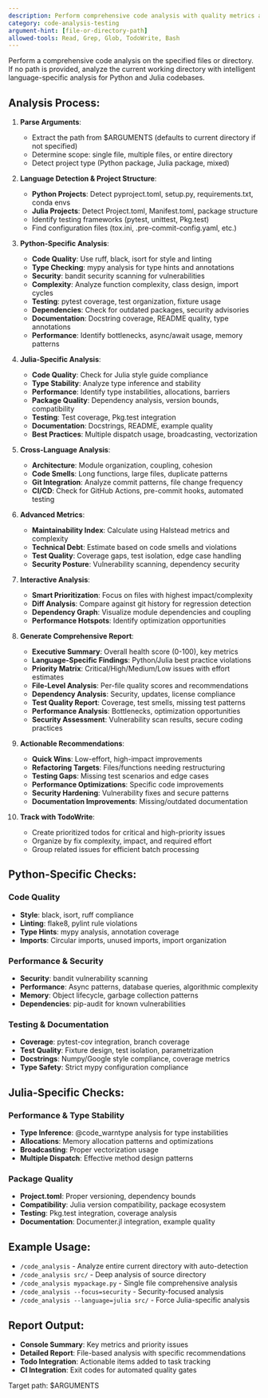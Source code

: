 ```yaml
---
description: Perform comprehensive code analysis with quality metrics and recommendations for Python and Julia codebases
category: code-analysis-testing
argument-hint: [file-or-directory-path]
allowed-tools: Read, Grep, Glob, TodoWrite, Bash
---
```


Perform a comprehensive code analysis on the specified files or directory. If no path is provided, analyze the current working directory with intelligent language-specific analysis for Python and Julia codebases.

## Analysis Process:

1. **Parse Arguments**:
   - Extract the path from $ARGUMENTS (defaults to current directory if not specified)
   - Determine scope: single file, multiple files, or entire directory
   - Detect project type (Python package, Julia package, mixed)

2. **Language Detection & Project Structure**:
   - **Python Projects**: Detect pyproject.toml, setup.py, requirements.txt, conda envs
   - **Julia Projects**: Detect Project.toml, Manifest.toml, package structure
   - Identify testing frameworks (pytest, unittest, Pkg.test)
   - Find configuration files (tox.ini, .pre-commit-config.yaml, etc.)

3. **Python-Specific Analysis**:
   - **Code Quality**: Use ruff, black, isort for style and linting
   - **Type Checking**: mypy analysis for type hints and annotations  
   - **Security**: bandit security scanning for vulnerabilities
   - **Complexity**: Analyze function complexity, class design, import cycles
   - **Testing**: pytest coverage, test organization, fixture usage
   - **Dependencies**: Check for outdated packages, security advisories
   - **Documentation**: Docstring coverage, README quality, type annotations
   - **Performance**: Identify bottlenecks, async/await usage, memory patterns

4. **Julia-Specific Analysis**:
   - **Code Quality**: Check for Julia style guide compliance
   - **Type Stability**: Analyze type inference and stability
   - **Performance**: Identify type instabilities, allocations, barriers
   - **Package Quality**: Dependency analysis, version bounds, compatibility
   - **Testing**: Test coverage, Pkg.test integration
   - **Documentation**: Docstrings, README, example quality
   - **Best Practices**: Multiple dispatch usage, broadcasting, vectorization

5. **Cross-Language Analysis**:
   - **Architecture**: Module organization, coupling, cohesion
   - **Code Smells**: Long functions, large files, duplicate patterns
   - **Git Integration**: Analyze commit patterns, file change frequency
   - **CI/CD**: Check for GitHub Actions, pre-commit hooks, automated testing

6. **Advanced Metrics**:
   - **Maintainability Index**: Calculate using Halstead metrics and complexity
   - **Technical Debt**: Estimate based on code smells and violations
   - **Test Quality**: Coverage gaps, test isolation, edge case handling
   - **Security Posture**: Vulnerability scanning, dependency security

7. **Interactive Analysis**:
   - **Smart Prioritization**: Focus on files with highest impact/complexity
   - **Diff Analysis**: Compare against git history for regression detection  
   - **Dependency Graph**: Visualize module dependencies and coupling
   - **Performance Hotspots**: Identify optimization opportunities

8. **Generate Comprehensive Report**:
   - **Executive Summary**: Overall health score (0-100), key metrics
   - **Language-Specific Findings**: Python/Julia best practice violations
   - **Priority Matrix**: Critical/High/Medium/Low issues with effort estimates
   - **File-Level Analysis**: Per-file quality scores and recommendations
   - **Dependency Analysis**: Security, updates, license compliance
   - **Test Quality Report**: Coverage, test smells, missing test patterns
   - **Performance Analysis**: Bottlenecks, optimization opportunities
   - **Security Assessment**: Vulnerability scan results, secure coding practices

9. **Actionable Recommendations**:
   - **Quick Wins**: Low-effort, high-impact improvements
   - **Refactoring Targets**: Files/functions needing restructuring  
   - **Testing Gaps**: Missing test scenarios and edge cases
   - **Performance Optimizations**: Specific code improvements
   - **Security Hardening**: Vulnerability fixes and secure patterns
   - **Documentation Improvements**: Missing/outdated documentation

10. **Track with TodoWrite**:
    - Create prioritized todos for critical and high-priority issues
    - Organize by fix complexity, impact, and required effort
    - Group related issues for efficient batch processing

## Python-Specific Checks:

### Code Quality
- **Style**: black, isort, ruff compliance
- **Linting**: flake8, pylint rule violations  
- **Type Hints**: mypy analysis, annotation coverage
- **Imports**: Circular imports, unused imports, import organization

### Performance & Security
- **Security**: bandit vulnerability scanning
- **Performance**: Async patterns, database queries, algorithmic complexity
- **Memory**: Object lifecycle, garbage collection patterns
- **Dependencies**: pip-audit for known vulnerabilities

### Testing & Documentation
- **Coverage**: pytest-cov integration, branch coverage
- **Test Quality**: Fixture design, test isolation, parametrization
- **Docstrings**: Numpy/Google style compliance, coverage metrics
- **Type Safety**: Strict mypy configuration compliance

## Julia-Specific Checks:

### Performance & Type Stability
- **Type Inference**: @code_warntype analysis for type instabilities
- **Allocations**: Memory allocation patterns and optimizations
- **Broadcasting**: Proper vectorization usage
- **Multiple Dispatch**: Effective method design patterns

### Package Quality
- **Project.toml**: Proper versioning, dependency bounds
- **Compatibility**: Julia version compatibility, package ecosystem
- **Testing**: Pkg.test integration, coverage analysis
- **Documentation**: Documenter.jl integration, example quality

## Example Usage:
- `/code_analysis` - Analyze entire current directory with auto-detection
- `/code_analysis src/` - Deep analysis of source directory  
- `/code_analysis mypackage.py` - Single file comprehensive analysis
- `/code_analysis --focus=security` - Security-focused analysis
- `/code_analysis --language=julia src/` - Force Julia-specific analysis

## Report Output:
- **Console Summary**: Key metrics and priority issues
- **Detailed Report**: File-based analysis with specific recommendations
- **Todo Integration**: Actionable items added to task tracking
- **CI Integration**: Exit codes for automated quality gates

Target path: $ARGUMENTS